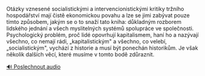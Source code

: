 
Otázky vznesené socialistickými a intervencionistickými kritiky tržního hospodářství mají čistě ekonomickou povahu a lze se jimi zabývat pouze tímto způsobem, jakým se o to snaží tato kniha: důkladným rozborem lidského jednání a všech myslitelných systémů spolupráce ve společnosti. Psychologický problém, proč lidé opovrhují kapitalismem, haní ho a nazývají všechno, co nemají rádi, „kapitalistickým" a všechno, co velebí, „socialistickým", vychází z historie a musí být ponechán historikům. Je však několik dalších věcí, které musíme v tomto bodě zdůraznit.

[🔊 Poslechnout audio](/data/7-paragraphs/audio/chapter_54/para_003-Otzky-vznesen-socialistickmi-a-intervencionisti.mp3)
